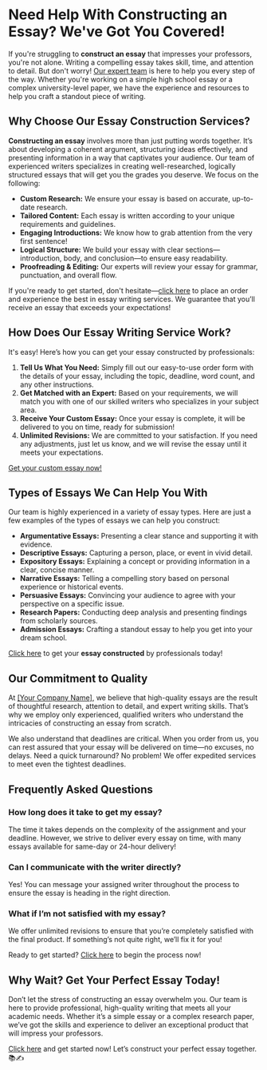 # Need Help With Constructing an Essay? We've Got You Covered!

If you're struggling to **construct an essay** that impresses your professors, you're not alone. Writing a compelling essay takes skill, time, and attention to detail. But don't worry! [Our expert team](https://tinyurl.com/topessay?keyword=constructing+an+essay) is here to help you every step of the way. Whether you're working on a simple high school essay or a complex university-level paper, we have the experience and resources to help you craft a standout piece of writing.

## Why Choose Our Essay Construction Services?

**Constructing an essay** involves more than just putting words together. It’s about developing a coherent argument, structuring ideas effectively, and presenting information in a way that captivates your audience. Our team of experienced writers specializes in creating well-researched, logically structured essays that will get you the grades you deserve. We focus on the following:

- **Custom Research:** We ensure your essay is based on accurate, up-to-date research.
- **Tailored Content:** Each essay is written according to your unique requirements and guidelines.
- **Engaging Introductions:** We know how to grab attention from the very first sentence!
- **Logical Structure:** We build your essay with clear sections—introduction, body, and conclusion—to ensure easy readability.
- **Proofreading & Editing:** Our experts will review your essay for grammar, punctuation, and overall flow.

If you're ready to get started, don't hesitate—[click here](https://tinyurl.com/topessay?keyword=constructing+an+essay) to place an order and experience the best in essay writing services. We guarantee that you’ll receive an essay that exceeds your expectations!

## How Does Our Essay Writing Service Work?

It's easy! Here’s how you can get your essay constructed by professionals:

1. **Tell Us What You Need:** Simply fill out our easy-to-use order form with the details of your essay, including the topic, deadline, word count, and any other instructions.
2. **Get Matched with an Expert:** Based on your requirements, we will match you with one of our skilled writers who specializes in your subject area.
3. **Receive Your Custom Essay:** Once your essay is complete, it will be delivered to you on time, ready for submission!
4. **Unlimited Revisions:** We are committed to your satisfaction. If you need any adjustments, just let us know, and we will revise the essay until it meets your expectations.

[Get your custom essay now!](https://tinyurl.com/topessay?keyword=constructing+an+essay)

## Types of Essays We Can Help You With

Our team is highly experienced in a variety of essay types. Here are just a few examples of the types of essays we can help you construct:

- **Argumentative Essays:** Presenting a clear stance and supporting it with evidence.
- **Descriptive Essays:** Capturing a person, place, or event in vivid detail.
- **Expository Essays:** Explaining a concept or providing information in a clear, concise manner.
- **Narrative Essays:** Telling a compelling story based on personal experience or historical events.
- **Persuasive Essays:** Convincing your audience to agree with your perspective on a specific issue.
- **Research Papers:** Conducting deep analysis and presenting findings from scholarly sources.
- **Admission Essays:** Crafting a standout essay to help you get into your dream school.

[Click here](https://tinyurl.com/topessay?keyword=constructing+an+essay) to get your **essay constructed** by professionals today!

## Our Commitment to Quality

At [[Your Company Name]](https://tinyurl.com/topessay?keyword=constructing+an+essay), we believe that high-quality essays are the result of thoughtful research, attention to detail, and expert writing skills. That’s why we employ only experienced, qualified writers who understand the intricacies of constructing an essay from scratch.

We also understand that deadlines are critical. When you order from us, you can rest assured that your essay will be delivered on time—no excuses, no delays. Need a quick turnaround? No problem! We offer expedited services to meet even the tightest deadlines.

## Frequently Asked Questions

### How long does it take to get my essay?

The time it takes depends on the complexity of the assignment and your deadline. However, we strive to deliver every essay on time, with many essays available for same-day or 24-hour delivery!

### Can I communicate with the writer directly?

Yes! You can message your assigned writer throughout the process to ensure the essay is heading in the right direction.

### What if I’m not satisfied with my essay?

We offer unlimited revisions to ensure that you’re completely satisfied with the final product. If something’s not quite right, we’ll fix it for you!

Ready to get started? [Click here](https://tinyurl.com/topessay?keyword=constructing+an+essay) to begin the process now!

## Why Wait? Get Your Perfect Essay Today!

Don’t let the stress of constructing an essay overwhelm you. Our team is here to provide professional, high-quality writing that meets all your academic needs. Whether it’s a simple essay or a complex research paper, we’ve got the skills and experience to deliver an exceptional product that will impress your professors.

[Click here](https://tinyurl.com/topessay?keyword=constructing+an+essay) and get started now! Let’s construct your perfect essay together. 📚✍️
